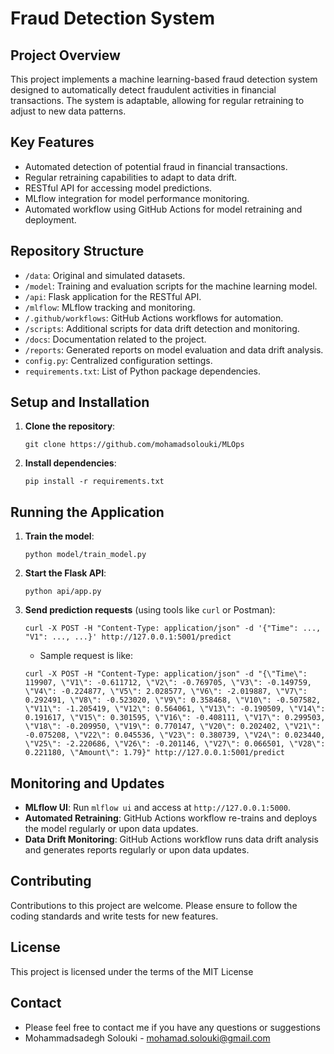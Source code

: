 # Fraud Detection System

## Project Overview
This project implements a machine learning-based fraud detection system designed to automatically detect fraudulent activities in financial transactions. The system is adaptable, allowing for regular retraining to adjust to new data patterns.

## Key Features
- Automated detection of potential fraud in financial transactions.
- Regular retraining capabilities to adapt to data drift.
- RESTful API for accessing model predictions.
- MLflow integration for model performance monitoring.
- Automated workflow using GitHub Actions for model retraining and deployment.

## Repository Structure
- `/data`: Original and simulated datasets.
- `/model`: Training and evaluation scripts for the machine learning model.
- `/api`: Flask application for the RESTful API.
- `/mlflow`: MLflow tracking and monitoring.
- `/.github/workflows`: GitHub Actions workflows for automation.
- `/scripts`: Additional scripts for data drift detection and monitoring.
- `/docs`: Documentation related to the project.
- `/reports`: Generated reports on model evaluation and data drift analysis.
- `config.py`: Centralized configuration settings.
- `requirements.txt`: List of Python package dependencies.

## Setup and Installation
1. **Clone the repository**:
   ```
   git clone https://github.com/mohamadsolouki/MLOps
   ```
2. **Install dependencies**:
   ```
   pip install -r requirements.txt
   ```

## Running the Application
1. **Train the model**:
   ```
   python model/train_model.py
   ```
2. **Start the Flask API**:
   ```
   python api/app.py
   ```
3. **Send prediction requests** (using tools like `curl` or Postman):
   ```
   curl -X POST -H "Content-Type: application/json" -d '{"Time": ..., "V1": ..., ...}' http://127.0.0.1:5001/predict
   ```
   - Sample request is like:
   ```
   curl -X POST -H "Content-Type: application/json" -d "{\"Time\": 119907, \"V1\": -0.611712, \"V2\": -0.769705, \"V3\": -0.149759, \"V4\": -0.224877, \"V5\": 2.028577, \"V6\": -2.019887, \"V7\": 0.292491, \"V8\": -0.523020, \"V9\": 0.358468, \"V10\": -0.507582, \"V11\": -1.205419, \"V12\": 0.564061, \"V13\": -0.190509, \"V14\": 0.191617, \"V15\": 0.301595, \"V16\": -0.408111, \"V17\": 0.299503, \"V18\": -0.209950, \"V19\": 0.770147, \"V20\": 0.202402, \"V21\": -0.075208, \"V22\": 0.045536, \"V23\": 0.380739, \"V24\": 0.023440, \"V25\": -2.220686, \"V26\": -0.201146, \"V27\": 0.066501, \"V28\": 0.221180, \"Amount\": 1.79}" http://127.0.0.1:5001/predict
   ```

## Monitoring and Updates
- **MLflow UI**: Run `mlflow ui` and access at `http://127.0.0.1:5000`.
- **Automated Retraining**: GitHub Actions workflow re-trains and deploys the model regularly or upon data updates.
- **Data Drift Monitoring**: GitHub Actions workflow runs data drift analysis and generates reports regularly or upon data updates.

## Contributing
Contributions to this project are welcome. Please ensure to follow the coding standards and write tests for new features.

## License
This project is licensed under the terms of the MIT License

## Contact
- Please feel free to contact me if you have any questions or suggestions
- Mohammadsadegh Solouki - mohamad.solouki@gmail.com

